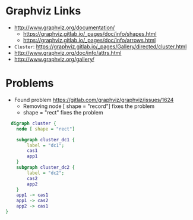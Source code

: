 # Graphviz Links

- http://www.graphviz.org/documentation/
  - https://graphviz.gitlab.io/_pages/doc/info/shapes.html
  - https://graphviz.gitlab.io/_pages/doc/info/arrows.html
- `Cluster`: https://graphviz.gitlab.io/_pages/Gallery/directed/cluster.html
- http://www.graphviz.org/doc/info/attrs.html
- http://www.graphviz.org/gallery/

# Problems

- Found problem https://gitlab.com/graphviz/graphviz/issues/1624
  - Removing node [ shape = "record"] fixes the problem
  - shape = "rect" fixes the problem

  
```dot
  digraph cluster {
    node [ shape = "rect"]

    subgraph cluster_dc1 {
        label = "dc1";
        cas1
        app1
    }
    subgraph cluster_dc2 {
        label = "dc2";
        cas2
        app2
    }
    app1 -> cas1
    app1 -> cas2
    app2 -> cas1
}
```
